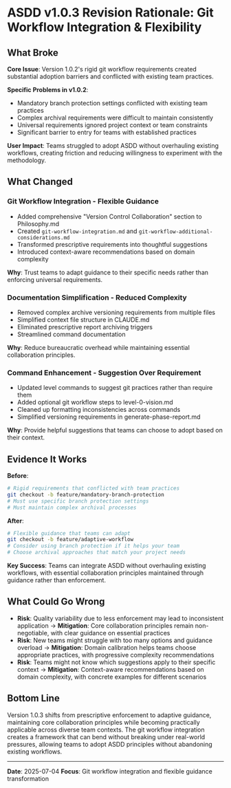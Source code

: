 # ASDD v1.0.3 Revision Rationale: Git Workflow Integration & Flexibility

## What Broke

**Core Issue**: Version 1.0.2's rigid git workflow requirements created substantial adoption barriers and conflicted with existing team practices.

**Specific Problems in v1.0.2**:
- Mandatory branch protection settings conflicted with existing team practices
- Complex archival requirements were difficult to maintain consistently
- Universal requirements ignored project context or team constraints
- Significant barrier to entry for teams with established practices

**User Impact**: Teams struggled to adopt ASDD without overhauling existing workflows, creating friction and reducing willingness to experiment with the methodology.

## What Changed

### Git Workflow Integration - Flexible Guidance
- Added comprehensive "Version Control Collaboration" section to Philosophy.md
- Created `git-workflow-integration.md` and `git-workflow-additional-considerations.md`
- Transformed prescriptive requirements into thoughtful suggestions
- Introduced context-aware recommendations based on domain complexity

**Why**: Trust teams to adapt guidance to their specific needs rather than enforcing universal requirements.

### Documentation Simplification - Reduced Complexity
- Removed complex archive versioning requirements from multiple files
- Simplified context file structure in CLAUDE.md
- Eliminated prescriptive report archiving triggers
- Streamlined command documentation

**Why**: Reduce bureaucratic overhead while maintaining essential collaboration principles.

### Command Enhancement - Suggestion Over Requirement
- Updated level commands to suggest git practices rather than require them
- Added optional git workflow steps to level-0-vision.md
- Cleaned up formatting inconsistencies across commands
- Simplified versioning requirements in generate-phase-report.md

**Why**: Provide helpful suggestions that teams can choose to adopt based on their context.

## Evidence It Works

**Before**:
```bash
# Rigid requirements that conflicted with team practices
git checkout -b feature/mandatory-branch-protection
# Must use specific branch protection settings
# Must maintain complex archival processes
```

**After**:
```bash
# Flexible guidance that teams can adapt
git checkout -b feature/adaptive-workflow
# Consider using branch protection if it helps your team
# Choose archival approaches that match your project needs
```

**Key Success**: Teams can integrate ASDD without overhauling existing workflows, with essential collaboration principles maintained through guidance rather than enforcement.

## What Could Go Wrong

- **Risk**: Quality variability due to less enforcement may lead to inconsistent application → **Mitigation**: Core collaboration principles remain non-negotiable, with clear guidance on essential practices
- **Risk**: New teams might struggle with too many options and guidance overload → **Mitigation**: Domain calibration helps teams choose appropriate practices, with progressive complexity recommendations
- **Risk**: Teams might not know which suggestions apply to their specific context → **Mitigation**: Context-aware recommendations based on domain complexity, with concrete examples for different scenarios

## Bottom Line

Version 1.0.3 shifts from prescriptive enforcement to adaptive guidance, maintaining core collaboration principles while becoming practically applicable across diverse team contexts. The git workflow integration creates a framework that can bend without breaking under real-world pressures, allowing teams to adopt ASDD principles without abandoning existing workflows.

---

**Date**: 2025-07-04
**Focus**: Git workflow integration and flexible guidance transformation